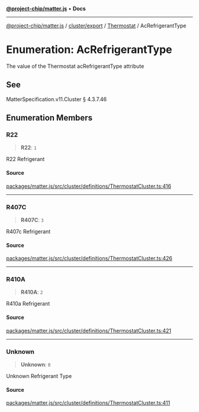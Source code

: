 [**@project-chip/matter.js**](../../../../../README.md) • **Docs**

***

[@project-chip/matter.js](../../../../../modules.md) / [cluster/export](../../../README.md) / [Thermostat](../README.md) / AcRefrigerantType

# Enumeration: AcRefrigerantType

The value of the Thermostat acRefrigerantType attribute

## See

MatterSpecification.v11.Cluster § 4.3.7.46

## Enumeration Members

### R22

> **R22**: `1`

R22 Refrigerant

#### Source

[packages/matter.js/src/cluster/definitions/ThermostatCluster.ts:416](https://github.com/project-chip/matter.js/blob/7a8cbb56b87d4ccf34bec5a9a95ab40a1711324f/packages/matter.js/src/cluster/definitions/ThermostatCluster.ts#L416)

***

### R407C

> **R407C**: `3`

R407c Refrigerant

#### Source

[packages/matter.js/src/cluster/definitions/ThermostatCluster.ts:426](https://github.com/project-chip/matter.js/blob/7a8cbb56b87d4ccf34bec5a9a95ab40a1711324f/packages/matter.js/src/cluster/definitions/ThermostatCluster.ts#L426)

***

### R410A

> **R410A**: `2`

R410a Refrigerant

#### Source

[packages/matter.js/src/cluster/definitions/ThermostatCluster.ts:421](https://github.com/project-chip/matter.js/blob/7a8cbb56b87d4ccf34bec5a9a95ab40a1711324f/packages/matter.js/src/cluster/definitions/ThermostatCluster.ts#L421)

***

### Unknown

> **Unknown**: `0`

Unknown Refrigerant Type

#### Source

[packages/matter.js/src/cluster/definitions/ThermostatCluster.ts:411](https://github.com/project-chip/matter.js/blob/7a8cbb56b87d4ccf34bec5a9a95ab40a1711324f/packages/matter.js/src/cluster/definitions/ThermostatCluster.ts#L411)
